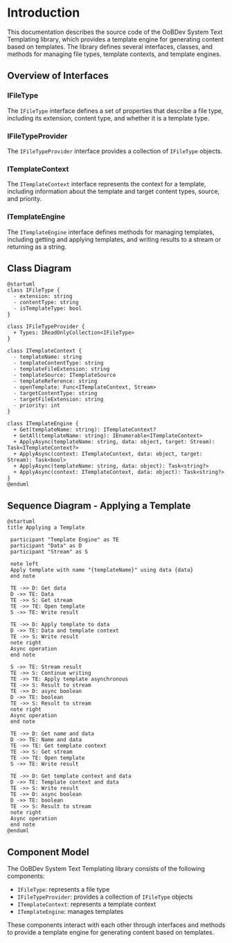 **Introduction**
===============

This documentation describes the source code of the OoBDev System Text Templating library, which provides a template engine for generating content based on templates. The library defines several interfaces, classes, and methods for managing file types, template contexts, and template engines.

**Overview of Interfaces**
-------------------------

### IFileType

The `IFileType` interface defines a set of properties that describe a file type, including its extension, content type, and whether it is a template type.

### IFileTypeProvider

The `IFileTypeProvider` interface provides a collection of `IFileType` objects.

### ITemplateContext

The `ITemplateContext` interface represents the context for a template, including information about the template and target content types, source, and priority.

### ITemplateEngine

The `ITemplateEngine` interface defines methods for managing templates, including getting and applying templates, and writing results to a stream or returning as a string.

**Class Diagram**
----------------

```plantuml
@startuml
class IFileType {
  - extension: string
  - contentType: string
  - isTemplateType: bool
}

class IFileTypeProvider {
  + Types: IReadOnlyCollection<IFileType>
}

class ITemplateContext {
  - templateName: string
  - templateContentType: string
  - templateFileExtension: string
  - templateSource: ITemplateSource
  - templateReference: string
  - openTemplate: Func<ITemplateContext, Stream>
  - targetContentType: string
  - targetFileExtension: string
  - priority: int
}

class ITemplateEngine {
  + Get(templateName: string): ITemplateContext?
  + GetAll(templateName: string): IEnumerable<ITemplateContext>
  + ApplyAsync(templateName: string, data: object, target: Stream): Task<ITemplateContext?>
  + ApplyAsync(context: ITemplateContext, data: object, target: Stream): Task<bool>
  + ApplyAsync(templateName: string, data: object): Task<string?>
  + ApplyAsync(context: ITemplateContext, data: object): Task<string?>
}
@enduml
```

**Sequence Diagram - Applying a Template**
----------------------------------------

```plantuml
@startuml
title Applying a Template

 participant "Template Engine" as TE
 participant "Data" as D
 participant "Stream" as S

 note left
 Apply template with name "{templateName}" using data {data}
 end note

 TE ->> D: Get data
 D ->> TE: Data
 TE ->> S: Get stream
 TE ->> TE: Open template
 S ->> TE: Write result

 TE ->> D: Apply template to data
 D ->> TE: Data and template context
 TE ->> S: Write result
 note right
 Async operation
 end note

 S ->> TE: Stream result
 TE ->> S: Continue writing
 TE ->> TE: Apply template asynchronous
 TE ->> S: Result to stream
 TE ->> D: async boolean
 D ->> TE: boolean
 TE ->> S: Result to stream
 note right
 Async operation
 end note

 TE ->> D: Get name and data
 D ->> TE: Name and data
 TE ->> TE: Get template context
 TE ->> S: Get stream
 TE ->> TE: Open template
 S ->> TE: Write result

 TE ->> D: Get template context and data
 D ->> TE: Template context and data
 TE ->> S: Write result
 TE ->> D: async boolean
 D ->> TE: boolean
 TE ->> S: Result to stream
 note right
 Async operation
 end note
@enduml
```

**Component Model**
-----------------

The OoBDev System Text Templating library consists of the following components:

* `IFileType`: represents a file type
* `IFileTypeProvider`: provides a collection of `IFileType` objects
* `ITemplateContext`: represents a template context
* `ITemplateEngine`: manages templates

These components interact with each other through interfaces and methods to provide a template engine for generating content based on templates.